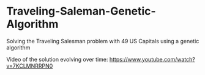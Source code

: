# Traveling-Saleman-Genetic-Algorithm
Solving the Traveling Salesman problem with 49 US Capitals using a genetic algorithm

Video of the solution evolving over time: https://www.youtube.com/watch?v=7KCLMNRRPN0
